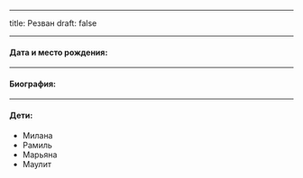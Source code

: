 
---
title: Резван
draft: false

---
#### Дата и место рождения:

---
#### Биография:


---
#### Дети:
- Милана
- Рамиль
- Марьяна
- Маулит